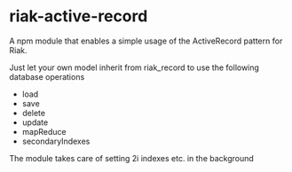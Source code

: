 # riak-active-record
A npm module that enables a simple usage of the ActiveRecord pattern for Riak.

Just let your own model inherit from riak_record to use the following database operations
* load
* save
* delete
* update
* mapReduce
* secondaryIndexes

The module takes care of setting 2i indexes etc. in the background
